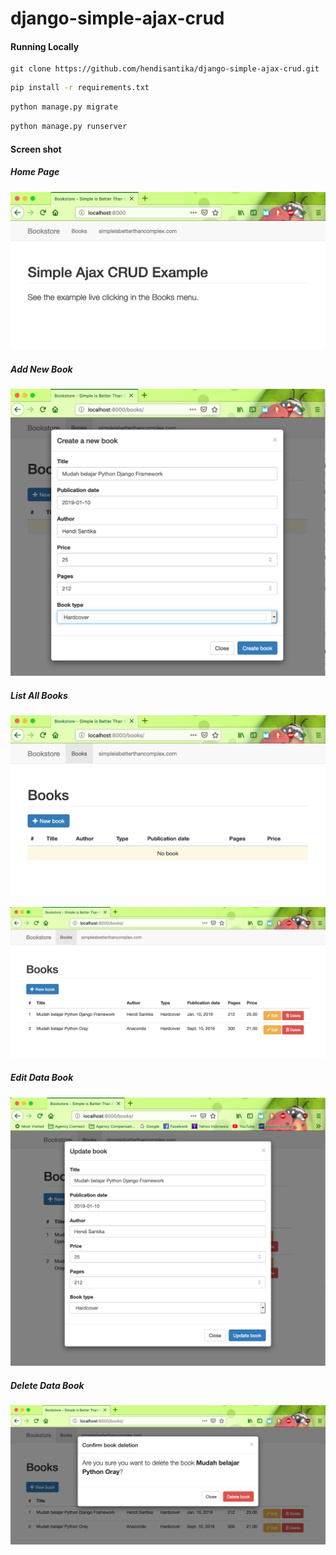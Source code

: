 # django-simple-ajax-crud

#### Running Locally

```
git clone https://github.com/hendisantika/django-simple-ajax-crud.git
```

```bash
pip install -r requirements.txt
```
```bash
python manage.py migrate
```

```bash
python manage.py runserver
```

#### Screen shot


##### Home Page

![Home Page](img/home.png "Home Page")

##### Add New Book

![Add New Book](img/add.png "Add New Book")

##### List All Books

![List  All Books](img/list1.png "List All Books")

![List  All Books](img/list2.png "List All Books")

##### Edit Data Book

![Edit Data Book](img/update.png "Edit Data Book")

##### Delete Data Book

![Delete Data Book](img/delete.png "Delete Data Book")

